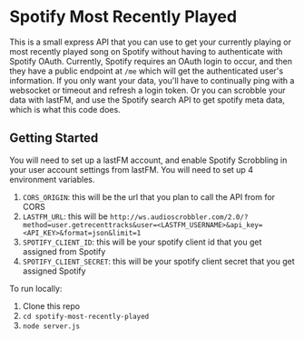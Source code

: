 # Spotify Most Recently Played

This is a small express API that you can use to get your currently playing or most recently played song on Spotify without having to authenticate with Spotify OAuth. Currently, Spotify requires an OAuth login to occur, and then they have a public endpoint at `/me` which will get the authenticated user's information. If you only want your data, you'll have to continually ping with a websocket or timeout and refresh a login token. Or you can scrobble your data with lastFM, and use the Spotify search API to get spotify meta data, which is what this code does.

## Getting Started

You will need to set up a lastFM account, and enable Spotify Scrobbling in your user account settings from lastFM. You will need to set up 4 environment variables.

1. `CORS_ORIGIN`: this will be the url that you plan to call the API from for CORS
2. `LASTFM_URL`: this will be `http://ws.audioscrobbler.com/2.0/?method=user.getrecenttracks&user=<LASTFM_USERNAME>&api_key=<API_KEY>&format=json&limit=1`
3. `SPOTIFY_CLIENT_ID`: this will be your spotify client id that you get assigned from Spotify
4. `SPOTIFY_CLIENT_SECRET`: this will be your spotify client secret that you get assigned Spotify

To run locally:
1. Clone this repo
2. `cd spotify-most-recently-played`
3. `node server.js`
